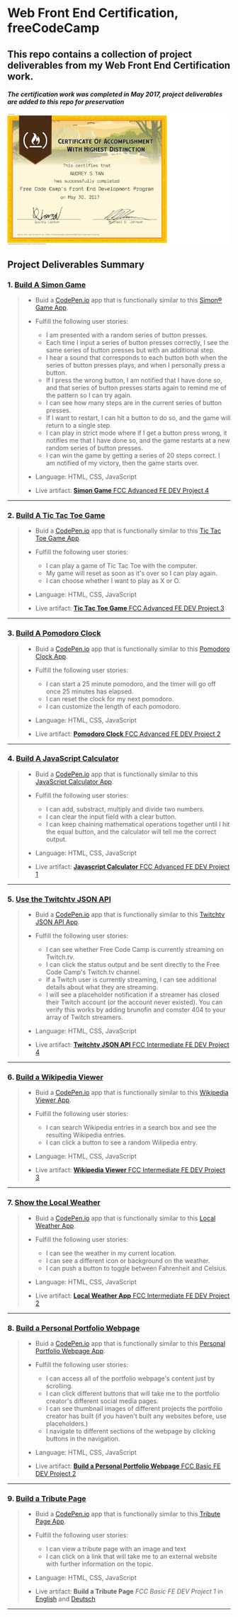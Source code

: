 # Web Front End Certification, freeCodeCamp
This repo contains a collection of project deliverables from my Web Front End Certification work.
 ---
#### _The certification work was completed in May 2017, project deliverables are added to this repo for preservation_

![png](fccFEDCert.png)

## Project Deliverables Summary

### 1. [Build A Simon Game](https://github.com/atan4583/fcc-webfe-portfolio/tree/master/Build%20A%20Simon%20Game)
> * Buid a [CodePen.io](https://codepen.io) app that is functionally similar to this [Simon® Game App](https://codepen.io/FreeCodeCamp/full/obYBjE).
>
>
> * Fulfill the following user stories:
>   - I am presented with a random series of button presses.
>   - Each time I input a series of button presses correctly, I see the same series of button presses but with an additional step.
>   - I hear a sound that corresponds to each button both when the series of button presses plays, and when I personally press a button.
>   - If I press the wrong button, I am notified that I have done so, and that series of button presses starts again to remind me of the pattern so I can try again.
>   - I can see how many steps are in the current series of button presses.
>   - If I want to restart, I can hit a button to do so, and the game will return to a single step.
>   - I can play in strict mode where if I get a button press wrong, it notifies me that I have done so, and the game restarts at a new random series of button presses.
>   - I can win the game by getting a series of 20 steps correct. I am notified of my victory, then the game starts over.
>
>
> * Language: HTML, CSS, JavaScript
>
>
> * Live artifact: [**Simon Game** FCC Advanced FE DEV Project 4](https://codepen.io/atan4583/full/RVzgOW/)
>
>

 ---
### 2. [Build A Tic Tac Toe Game](https://github.com/atan4583/fcc-webfe-portfolio/tree/master/Build%20A%20Tic%20Tac%20Toe%20Game)
> * Buid a [CodePen.io](https://codepen.io) app that is functionally similar to this [Tic Tac Toe Game App](https://codepen.io/FreeCodeCamp/full/KzXQgy).
>
>
> * Fulfill the following user stories:
>   - I can play a game of Tic Tac Toe with the computer.
>   - My game will reset as soon as it's over so I can play again.
>   - I can choose whether I want to play as X or O.
>
>
> * Language: HTML, CSS, JavaScript
>
>
> * Live artifact: [**Tic Tac Toe Game** FCC Advanced FE DEV Project 3](https://codepen.io/atan4583/full/NjZbxo/)
>
>
 ---
### 3. [Build A Pomodoro Clock](https://github.com/atan4583/fcc-webfe-portfolio/tree/master/Build%20A%20Pomodoro%20Clock)
> * Buid a [CodePen.io](https://codepen.io) app that is functionally similar to this [Pomodoro Clock App](https://codepen.io/freeCodeCamp/full/aNyxXR).
>
>
> * Fulfill the following user stories:
>   - I can start a 25 minute pomodoro, and the timer will go off once 25 minutes has elapsed.
>   - I can reset the clock for my next pomodoro.
>   - I can customize the length of each pomodoro.
>
>
> * Language: HTML, CSS, JavaScript
>
>
> * Live artifact: [**Pomodoro Clock** FCC Advanced FE DEV Project 2](https://codepen.io/atan4583/full/QvRopp/)
>
>
 ---
### 4. [Build A JavaScript Calculator](https://github.com/atan4583/fcc-webfe-portfolio/tree/master/Build%20A%20JavaScript%20Calculator)
> * Buid a [CodePen.io](https://codepen.io) app that is functionally similar to this [JavaScript Calculator App](https://codepen.io/FreeCodeCamp/full/rLJZrA).
>
>
> * Fulfill the following user stories:
>   - I can add, substract, multiply and divide two numbers.
>   - I can clear the input field with a clear button.
>   - I can keep chaining mathematical operations together until I hit the equal button, and the calculator will tell me the correct output.
>
>
> * Language: HTML, CSS, JavaScript
>
>
> * Live artifact: [**Javascript Calculator** FCC Advanced FE DEV Project 1](https://codepen.io/atan4583/full/LyoBrK/)
>
>
 ---
### 5. [Use the Twitchtv JSON API](https://github.com/atan4583/fcc-webfe-portfolio/tree/master/Use%20the%20Twitchtv%20JSON%20API)
> * Buid a [CodePen.io](https://codepen.io) app that is functionally similar to this [Twitchtv JSON API App](https://codepen.io/FreeCodeCamp/full/Myvqmo/).
>
>
> * Fulfill the following user stories:
>   - I can see whether Free Code Camp is currently streaming on Twitch.tv.
>   - I can click the status output and be sent directly to the Free Code Camp's Twitch.tv channel.
>   - If a Twitch user is currently streaming, I can see additional details about what they are streaming.
>   - I will see a placeholder notification if a streamer has closed their Twitch account (or the account never existed). You can verify this works by adding brunofin and comster 404 to your array of Twitch streamers.
>
>
> * Language: HTML, CSS, JavaScript
>
>
> * Live artifact: [**Twitchtv JSON API** FCC Intermediate FE DEV Project 4](https://codepen.io/atan4583/full/BRrOvE/)
>
>
 ---
### 6. [Build a Wikipedia Viewer](https://github.com/atan4583/fcc-webfe-portfolio/tree/master/Build%20a%20Wikipedia%20Viewer)
> * Buid a [CodePen.io](https://codepen.io) app that is functionally similar to this [Wikipedia Viewer App](https://codepen.io/FreeCodeCamp/full/wGqEga/).
>
>
> * Fulfill the following user stories:
>   - I can search Wikipedia entries in a search box and see the resulting Wikipedia entries.
>   - I can click a button to see a random Wilipedia entry.
>
>
> * Language: HTML, CSS, JavaScript
>
>
> * Live artifact: [**Wikipedia Viewer** FCC Intermediate FE DEV Project 3](https://codepen.io/atan4583/full/wdmvEX/)
>
>
 ---
### 7. [Show the Local Weather](https://github.com/atan4583/fcc-webfe-portfolio/tree/master/Show%20the%20Local%20Weather)
> * Buid a [CodePen.io](https://codepen.io) app that is functionally similar to this [Local Weather App](http://codepen.io/FreeCodeCamp/full/bELRjV).
>
>
> * Fulfill the following user stories:
>   - I can see the weather in my current location.
>   - I can see a different icon or background on the weather.
>   - I can push a button to toggle between Fahrenheit and Celsius.
>
>
> * Language: HTML, CSS, JavaScript
>
>
> * Live artifact: [**Local Weather App** FCC Intermediate FE DEV Project 2](https://codepen.io/atan4583/full/VbzxVe)
>
>
 ---
### 8. [Build a Personal Portfolio Webpage](https://github.com/atan4583/fcc-webfe-portfolio/tree/master/Build%20a%20Personal%20Portfolio%20Webpage)
> * Buid a [CodePen.io](https://codepen.io) app that is functionally similar to this [Personal Portfolio Webpage App](https://codepen.io/FreeCodeCamp/full/YqLyXB).
>
>
> * Fulfill the following user stories:
>   - I can access all of the portfolio webpage's content just by scrolling.
>   - I can click different buttons that will take me to the portfolio creator's different social media pages.
>   - I can see thumbnail images of different projects the portfolio creator has built (if you haven't built any websites before, use placeholders.)
>   - I navigate to different sections of the webpage by clicking buttons in the navigation.
>
>
> * Language: HTML, CSS, JavaScript
>
>
> * Live artifact: [**Build a Personal Portfolio Webpage** FCC Basic FE DEV Project 2](http://codepen.io/atan4583/full/mWGvmJ/)
>
>
 ---
### 9. [Build a Tribute Page](https://github.com/atan4583/fcc-webfe-portfolio/tree/master/Build%20a%20Tribute%20Page)
> * Buid a [CodePen.io](https://codepen.io) app that is functionally similar to this [Tribute Page App](https://codepen.io/FreeCodeCamp/full/NNvBQW).
>
>
> * Fulfill the following user stories:
>   - I can view a tribute page with an image and text
>   - I can click on a link that will take me to an external website with further information on the topic.
>
>
> * Language: HTML, CSS, JavaScript
>
>
> * Live artifact: **Build a Tribute Page** _FCC Basic FE DEV Project 1_ in [English](https://codepen.io/atan4583/full/GWdydj) and [Deutsch](https://codepen.io/atan4583/full/PpRmBX)
>
>
 ---
